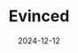 ---  
layout: startup_page  
title: "Evinced"  
id: "evinced.com"  
permalink: "/evincedevinced.com12122024/"  
website: "https://www.evinced.com/"  
funding_round: "Series C"  
funding_amount: "$55M"  
investors: "Insight Partners, M12, BGV, Capital One Ventures, Engineering Capital, Vertex Ventures"  
about: "Evinced is a software company providing accessibility solutions for web and mobile development. Its AI-powered tools help developers build accessible digital experiences by detecting and suggesting fixes for accessibility issues throughout the development lifecycle, reducing manual processes and accelerating time to market."  
markets: "Software, Accessibility, AI"  
hq: "Palo Alto, California, United States"  
founded_year: "2018"  
linkedin: "https://www.linkedin.com/company/evinced"  
twitter: "https://twitter.com/evincedinc"  
instagram: ""  
facebook: "https://www.facebook.com/evincedinc"  
crunchbase: "https://www.crunchbase.com/organization/evinced"  
pitchbook: "https://pitchbook.com/profiles/company/279963-28"  

date_display: "12-Dec-2024"  
date: "2024-12-12"

# SEO Optimization  
meta_title: "Evinced - Series C Funding ($55M)"  
meta_description: "Evinced, Evinced is a software company providing accessibility solutions for web and mobile development. Its AI-powered tools help developers build accessible ..."  
meta_keywords: "Evinced, Software, Accessibility, AI, Series C funding"  
canonical_url: "https://startup.projectstartups.com/evincedevinced.com12122024/"  
---